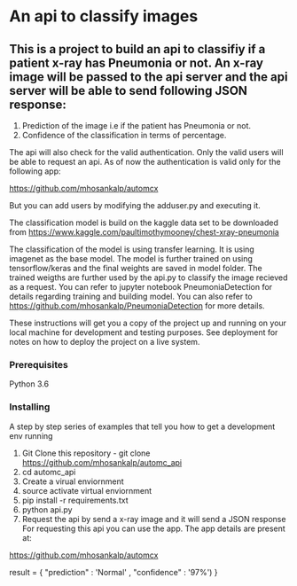 # An api to classify images

## This is a project to build an api to classifiy if a patient x-ray has Pneumonia or not. An x-ray image will be passed to the api server and the api server will be able to send following JSON response:
1) Prediction of the image i.e if the patient has Pneumonia or not.
2) Confidence of the classification in terms of percentage.

The api will also check for the valid authentication. Only the valid users will be able to request an api. As of now the authentication is valid only for the following app:

https://github.com/mhosankalp/automcx

But you can add users by modifying the adduser.py and executing it.

The classification model is build on the kaggle data set to be downloaded from https://www.kaggle.com/paultimothymooney/chest-xray-pneumonia

The classification of the model is using transfer learning. It is using imagenet as the base model. The model is further trained on using tensorflow/keras and the final weights are saved in model folder. The trained weigths are further used by the api.py to classify the image recieved as a request. You can refer to jupyter notebook PneumoniaDetection for details regarding training and building model. You can also refer to https://github.com/mhosankalp/PneumoniaDetection for more details.

These instructions will get you a copy of the project up and running on your local machine for development and testing purposes. See deployment for notes on how to deploy the project on a live system.

### Prerequisites

Python 3.6

### Installing

A step by step series of examples that tell you how to get a development env running

1. Git Clone this repository - git clone https://github.com/mhosankalp/automc_api
2. cd automc_api 
3. Create a virual enviornment
4. source activate virtual enviornment
5. pip install -r requirements.txt
6. python api.py
7. Request the api by send a x-ray image and it will send a JSON response
For requesting this api you can use the app. The app details are present at:

https://github.com/mhosankalp/automcx

result = {
      "prediction" : 'Normal' ,
      "confidence" : '97%')
  }
